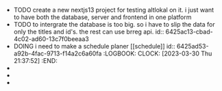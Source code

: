 - TODO create a new nextjs13 project for testing altlokal on it. i just want to have both the database, server and frontend in one platform
- TODO to intergrate the database is too big. so i have to slip the data for only the titles and id's. the rest can use brreg api.
  id:: 6425ac13-cbad-4c02-ad60-13c7f0beeaa3
- DOING i need to make a schedule planer [[schedule]]
  id:: 6425ad53-a92b-4fac-9713-f14a2c6a60fa
  :LOGBOOK:
  CLOCK: [2023-03-30 Thu 21:37:52]
  :END:
-
-
-